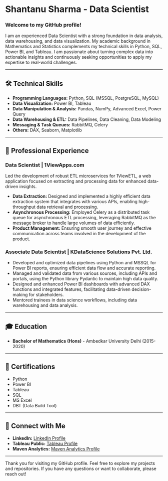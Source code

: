 # Shantanu Sharma - Data Scientist

### Welcome to my GitHub profile!

I am an experienced Data Scientist with a strong foundation in data analysis, data warehousing, and data visualization. My academic background in Mathematics and Statistics complements my technical skills in Python, SQL, Power BI, and Tableau. I am passionate about turning complex data into actionable insights and continuously seeking opportunities to apply my expertise to real-world challenges.

---

## 🛠️ **Technical Skills**

- **Programming Languages:** Python, SQL (MSSQL, PostgreSQL, MySQL)
- **Data Visualization:** Power BI, Tableau
- **Data Manipulation & Analysis:** Pandas, NumPy, Advanced Excel, Power Query
- **Data Warehousing & ETL:** Data Pipelines, Data Cleaning, Data Modeling
- **Messaging & Task Queues:** RabbitMQ, Celery
- **Others:** DAX, Seaborn, Matplotlib

---

## 💼 **Professional Experience**

### **Data Scientist | 1ViewApps.com**

Led the development of robust ETL microservices for 1ViewETL, a web application focused on extracting and processing data for enhanced data-driven insights.
- **Data Extraction:** Designed and implemented a highly efficient data extraction system that integrates with various APIs, enabling high-throughput data retrieval and processing.
- **Asynchronous Processing:** Employed Celery as a distributed task queue for asynchronous ETL processing, leveraging RabbitMQ as the message broker to handle large volumes of data efficiently.
- **Product Management:** Ensuring smooth user journey and effective communication across teams involved in the development of the product.

### **Associate Data Scientist | KDataScience Solutions Pvt. Ltd.**

- Developed and optimized data pipelines using Python and MSSQL for Power BI reports, ensuring efficient data flow and accurate reporting.
- Managed and validated data from various sources, including APIs and portals, using the Python library Pydantic to maintain high data quality.
- Designed and enhanced Power BI dashboards with advanced DAX functions and integrated features, facilitating data-driven decision-making for stakeholders.
- Mentored trainees in data science workflows, including data warehousing and data analysis.

---

## 🎓 **Education**

- **Bachelor of Mathematics (Hons)** - Ambedkar University Delhi (2015-2020)

---

## 📄 **Certifications**

- Python
- Power BI
- Tableau
- SQL
- MS Excel
- DBT (Data Build Tool)

---

## 🚀 **Connect with Me**

- **LinkedIn:** [LinkedIn Profile](https://www.linkedin.com/in/mathoholic/)
- **Tableau Public:** [Tableau Profile](https://public.tableau.com/app/profile/mathoholiclite/vizzes)
- **Maven Analytics:** [Maven Analytics Profile](https://mavenanalytics.io/profile/Shantanu-Sharma/188954812)

---

Thank you for visiting my GitHub profile. Feel free to explore my projects and repositories. If you have any questions or want to collaborate, please reach out!
